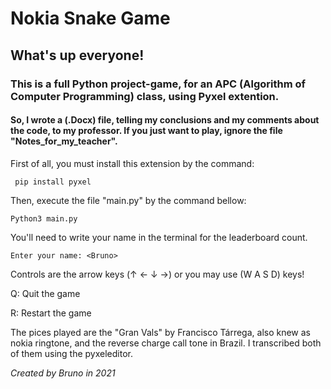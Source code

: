 # Nokia Snake Game
## What's up everyone!
    
### This is a full Python project-game, for an APC (Algorithm of Computer Programming) class,  using Pyxel extention.
#### So, I wrote a (.Docx) file, telling my conclusions and my comments about the code, to my professor. If you just want to play, ignore the file "Notes_for_my_teacher".

First of all, you must install this extension by the command:
```
 pip install pyxel
```
Then, execute the file "main.py" by the command bellow:
```
Python3 main.py
```

You'll need to write your name in the terminal for the leaderboard count.
```
Enter your name: <Bruno>
```

Controls are the arrow keys (↑ ← ↓ →) or you may use (W A S D) keys!

Q: Quit the game

R: Restart the game

The pices played are the "Gran Vals" by Francisco Tárrega, also knew as nokia ringtone, and the reverse charge call tone in Brazil. I transcribed both of them using the pyxeleditor.

*Created by Bruno in 2021*
